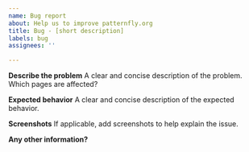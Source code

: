 ```yaml
---
name: Bug report
about: Help us to improve patternfly.org
title: Bug - [short description]
labels: bug
assignees: ''

---
```


**Describe the problem**
A clear and concise description of the problem. Which pages are affected?

**Expected behavior**
A clear and concise description of the expected behavior.

**Screenshots**
If applicable, add screenshots to help explain the issue.

**Any other information?**
